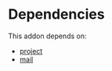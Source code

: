 # Dependencies

This addon depends on:

- [project](../../../../../oca-ocb-project/odoo-bringout-oca-ocb-project)
- [mail](../../../../../oca-ocb-core/odoo-bringout-oca-ocb-mail)
